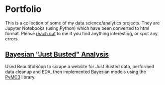 # Portfolio

This is a collection of some of my data science/analytics projects. They are Jupyter Notebooks (using Python) which have been converted to html format. Please [reach out](https://linkedin.com/in/johnwalkerr) to me if you find anything interesting, or spot any errors.   

## [Bayesian "Just Busted" Analysis](projects/Bayesian-Data-Analysis.html)

Used BeautifulSoup to scrape a website for Just Busted data, performed data cleanup and EDA, then implemented Bayesian models using the [PyMC3](https://docs.pymc.io) library. 
